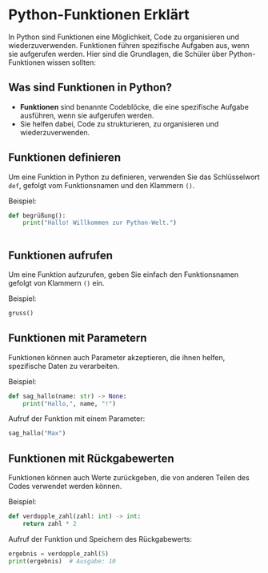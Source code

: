 # Python-Funktionen Erklärt

In  Python  sind Funktionen eine Möglichkeit, Code zu organisieren und wiederzuverwenden. Funktionen führen spezifische Aufgaben aus, wenn sie aufgerufen werden. Hier sind die Grundlagen, die Schüler über  Python-Funktionen wissen sollten:

## Was sind Funktionen in  Python?

- **Funktionen**  sind benannte Codeblöcke, die eine spezifische Aufgabe ausführen, wenn sie aufgerufen werden.
- Sie helfen dabei, Code zu strukturieren, zu organisieren und wiederzuverwenden.

## Funktionen definieren

Um eine Funktion in  Python  zu definieren, verwenden Sie das Schlüsselwort  `def`, gefolgt vom Funktionsnamen und den Klammern  `()`.

Beispiel:


```python
def begrüßung():
    print("Hallo! Willkommen zur Python-Welt.")
    
```

## Funktionen aufrufen

Um eine Funktion aufzurufen, geben Sie einfach den Funktionsnamen gefolgt von Klammern  `()`  ein.

Beispiel:


```python
gruss()

```

## Funktionen mit Parametern

Funktionen können auch Parameter akzeptieren, die ihnen helfen, spezifische Daten zu verarbeiten.

Beispiel:


```python
def sag_hallo(name: str) -> None:
    print("Hallo,", name, "!")

```

Aufruf der Funktion mit einem Parameter:


```python
sag_hallo("Max")

```

## Funktionen mit Rückgabewerten

Funktionen können auch Werte zurückgeben, die von anderen Teilen des Codes verwendet werden können.

Beispiel:


```python
def verdopple_zahl(zahl: int) -> int:
    return zahl * 2

```

Aufruf der Funktion und Speichern des Rückgabewerts:


```python
ergebnis = verdopple_zahl(5)
print(ergebnis)  # Ausgabe: 10

```
